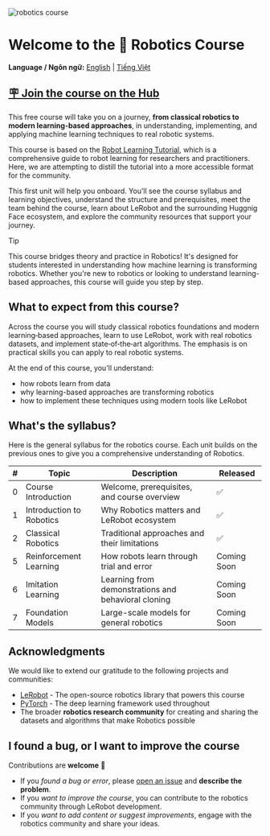 
![robotics course](https://huggingface.co/robotics-course/images/resolve/main/banner.png)

# Welcome to the 🤗 Robotics Course

**Language / Ngôn ngữ:** [English](README.md) | [Tiếng Việt](README-vi.md)

## [🪧 Join the course on the Hub](https://huggingface.co/robotics-course)

This free course will take you on a journey, **from classical robotics to modern learning-based approaches**, in understanding, implementing, and applying machine learning techniques to real robotic systems.

This course is based on the [Robot Learning Tutorial](https://huggingface.co/spaces/lerobot/robot-learning-tutorial), which is a comprehensive guide to robot learning for researchers and practitioners. Here, we are attempting to distill the tutorial into a more accessible format for the community.

This first unit will help you onboard. You’ll see the course syllabus and learning objectives, understand the structure and prerequisites, meet the team behind the course, learn about LeRobot and the surrounding Huggnig Face ecosystem, and explore the community resources that support your journey. 

> [!TIP]
> This course bridges theory and practice in Robotics! It's designed for students interested in understanding how machine learning is transforming robotics. Whether you're new to robotics or looking to understand learning-based approaches, this course will guide you step by step.

## What to expect from this course?

Across the course you will study classical robotics foundations and modern learning‑based approaches, learn to use LeRobot, work with real robotics datasets, and implement state‑of‑the‑art algorithms. The emphasis is on practical skills you can apply to real robotic systems.

At the end of this course, you'll understand:

- how robots learn from data
- why learning-based approaches are transforming robotics
- how to implement these techniques using modern tools like LeRobot

## What's the syllabus?

Here is the general syllabus for the robotics course. Each unit builds on the previous ones to give you a comprehensive understanding of Robotics.

| # | Topic | Description | Released |
| - | ----- | ----------- | -------- |
| 0 | Course Introduction | Welcome, prerequisites, and course overview | ✅ |
| 1 | Introduction to Robotics | Why Robotics matters and LeRobot ecosystem | ✅ |
| 2 | Classical Robotics | Traditional approaches and their limitations | ✅ |
| 5 | Reinforcement Learning | How robots learn through trial and error | Coming Soon |
| 6 | Imitation Learning | Learning from demonstrations and behavioral cloning | Coming Soon |
| 7 | Foundation Models | Large-scale models for general robotics | Coming Soon |

## Acknowledgments

We would like to extend our gratitude to the following projects and communities:

- [LeRobot](https://github.com/huggingface/lerobot) - The open-source robotics library that powers this course
- [PyTorch](https://pytorch.org) - The deep learning framework used throughout
- The broader **robotics research community** for creating and sharing the datasets and algorithms that make Robotics possible

## I found a bug, or I want to improve the course

Contributions are **welcome** 🤗

* If you _found a bug or error_, please [open an issue](https://github.com/huggingface/robotic-course/issues/new) and **describe the problem**.
* If you _want to improve the course_, you can contribute to the robotics community through LeRobot development.
* If you _want to add content or suggest improvements_, engage with the robotics community and share your ideas.
